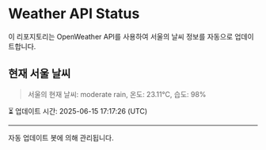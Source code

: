 
# Weather API Status

이 리포지토리는 OpenWeather API를 사용하여 서울의 날씨 정보를 자동으로 업데이트합니다.

## 현재 서울 날씨
> 서울의 현재 날씨: moderate rain, 온도: 23.11°C, 습도: 98%

⏳ 업데이트 시간: 2025-06-15 17:17:26 (UTC)

---
자동 업데이트 봇에 의해 관리됩니다.
